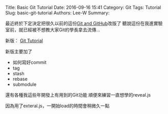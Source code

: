 Title: Basic Git Tutorial
Date: 2016-09-16 15:41
Category: Git
Tags: Tutorial
Slug: basic-git-tutorial
Authors: Lee-W
Summary: 


最近終於下定決定把很久以前的這份[Git and GitHub]({filename}/posts/article/2014/4-git-and-git-hub.md})改版了
聽說這份在我進實驗室前，就已經被不想教大家Git的學長拿去流傳...

新版： [Git Tutorial](https://lee-w.github.io/git-tutorial/#/)
<!--more-->

新版主要加了
- 如何寫好commit
- tag
- stash
- rebase
- submodule

還有各種我這些年開發上有用到的Git功能
順便來練習一直想學的reveal.js

因為用了exteral.js，一開始load的時間會稍微久一點
